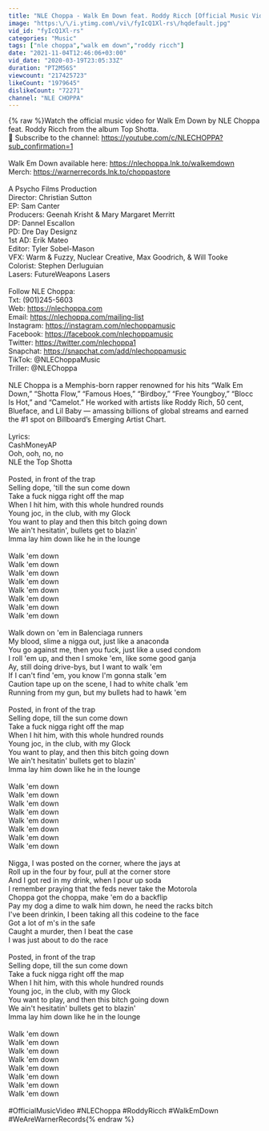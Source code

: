 ```yaml
---
title: "NLE Choppa - Walk Em Down feat. Roddy Ricch [Official Music Video]"
image: "https:\/\/i.ytimg.com\/vi\/fyIcQ1Xl-rs\/hqdefault.jpg"
vid_id: "fyIcQ1Xl-rs"
categories: "Music"
tags: ["nle choppa","walk em down","roddy ricch"]
date: "2021-11-04T12:46:06+03:00"
vid_date: "2020-03-19T23:05:33Z"
duration: "PT2M56S"
viewcount: "217425723"
likeCount: "1979645"
dislikeCount: "72271"
channel: "NLE CHOPPA"
---
```

{% raw %}Watch the official music video for Walk Em Down by NLE Choppa feat. Roddy Ricch from the album Top Shotta.<br />🔔 Subscribe to the channel: <a rel="nofollow" target="blank" href="https://youtube.com/c/NLECHOPPA?sub_confirmation=1">https://youtube.com/c/NLECHOPPA?sub_confirmation=1</a><br /><br />Walk Em Down available here: <a rel="nofollow" target="blank" href="https://nlechoppa.lnk.to/walkemdown">https://nlechoppa.lnk.to/walkemdown</a><br />Merch: <a rel="nofollow" target="blank" href="https://warnerrecords.lnk.to/choppastore">https://warnerrecords.lnk.to/choppastore</a><br /><br />A Psycho Films Production<br />Director: Christian Sutton<br />EP: Sam Canter<br />Producers: Geenah Krisht &amp; Mary Margaret Merritt<br />DP: Dannel Escallon<br />PD: Dre Day Designz<br />1st AD: Erik Mateo<br />Editor: Tyler Sobel-Mason <br />VFX: Warm &amp; Fuzzy, Nuclear Creative, Max Goodrich, &amp; Will Tooke<br />Colorist: Stephen Derluguian<br />Lasers: FutureWeapons Lasers<br /><br />Follow NLE Choppa:<br />Txt: (901)245-5603<br />Web: <a rel="nofollow" target="blank" href="https://nlechoppa.com">https://nlechoppa.com</a><br />Email: <a rel="nofollow" target="blank" href="https://nlechoppa.com/mailing-list">https://nlechoppa.com/mailing-list</a><br />Instagram: <a rel="nofollow" target="blank" href="https://instagram.com/nlechoppamusic">https://instagram.com/nlechoppamusic</a><br />Facebook: <a rel="nofollow" target="blank" href="https://facebook.com/nlechoppamusic">https://facebook.com/nlechoppamusic</a><br />Twitter: <a rel="nofollow" target="blank" href="https://twitter.com/nlechoppa1">https://twitter.com/nlechoppa1</a><br />Snapchat: <a rel="nofollow" target="blank" href="https://snapchat.com/add/nlechoppamusic">https://snapchat.com/add/nlechoppamusic</a><br />TikTok: @NLEChoppaMusic<br />Triller: @NLEChoppa<br /><br />NLE Choppa is a Memphis-born rapper renowned for his hits “Walk Em Down,” “Shotta Flow,” “Famous Hoes,” “Birdboy,” “Free Youngboy,” “Blocc Is Hot,” and “Camelot.” He worked with artists like Roddy Rich, 50 cent, Blueface, and Lil Baby — amassing billions of global streams and earned the #1 spot on Billboard’s Emerging Artist Chart.<br /><br />Lyrics:<br />CashMoneyAP<br />Ooh, ooh, no, no<br />NLE the Top Shotta<br /><br />Posted, in front of the trap<br />Selling dope, 'till the sun come down<br />Take a fuck nigga right off the map<br />When I hit him, with this whole hundred rounds<br />Young joc, in the club, with my Glock<br />You want to play and then this bitch going down<br />We ain't hesitatin', bullets get to blazin'<br />Imma lay him down like he in the lounge<br /><br />Walk 'em down<br />Walk 'em down<br />Walk 'em down<br />Walk 'em down<br />Walk 'em down<br />Walk 'em down<br />Walk 'em down<br />Walk 'em down<br /><br />Walk down on 'em in Balenciaga runners<br />My blood, slime a nigga out, just like a anaconda<br />You go against me, then you fuck, just like a used condom<br />I roll 'em up, and then I smoke 'em, like some good ganja<br />Ay, still doing drive-bys, but I want to walk 'em<br />If I can't find 'em, you know I'm gonna stalk 'em<br />Caution tape up on the scene, I had to white chalk 'em<br />Running from my gun, but my bullets had to hawk 'em<br /><br />Posted, in front of the trap<br />Selling dope, till the sun come down<br />Take a fuck nigga right off the map<br />When I hit him, with this whole hundred rounds<br />Young joc, in the club, with my Glock<br />You want to play, and then this bitch going down<br />We ain't hesitatin' bullets get to blazin'<br />Imma lay him down like he in the lounge<br /><br />Walk 'em down<br />Walk 'em down<br />Walk 'em down<br />Walk 'em down<br />Walk 'em down<br />Walk 'em down<br />Walk 'em down<br />Walk 'em down<br /><br />Nigga, I was posted on the corner, where the jays at<br />Roll up in the four by four, pull at the corner store<br />And I got red in my drink, when I pour up soda<br />I remember praying that the feds never take the Motorola<br />Choppa got the choppa, make 'em do a backflip<br />Pay my dog a dime to walk him down, he need the racks bitch<br />I've been drinkin, I been taking all this codeine to the face<br />Got a lot of m's in the safe<br />Caught a murder, then I beat the case<br />I was just about to do the race<br /><br />Posted, in front of the trap<br />Selling dope, till the sun come down<br />Take a fuck nigga right off the map<br />When I hit him, with this whole hundred rounds<br />Young joc, in the club, with my Glock<br />You want to play, and then this bitch going down<br />We ain't hesitatin' bullets get to blazin'<br />Imma lay him down like he in the lounge<br /><br />Walk 'em down<br />Walk 'em down<br />Walk 'em down<br />Walk 'em down<br />Walk 'em down<br />Walk 'em down<br />Walk 'em down<br />Walk 'em down <br /><br />#OfficialMusicVideo #NLEChoppa #RoddyRicch #WalkEmDown #WeAreWarnerRecords{% endraw %}
